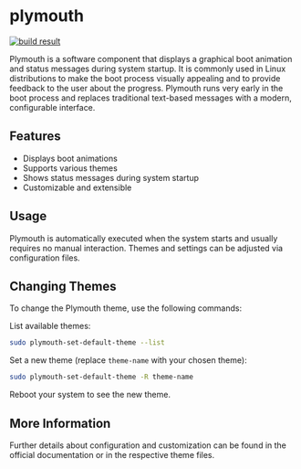 # plymouth    

[![build result](https://build.opensuse.org/projects/home:guideos:trixie/packages/plymouth-theme-guideos/badge.svg?type=default)](https://build.opensuse.org/package/show/home:guideos:trixie/plymouth-theme-guideos)

Plymouth is a software component that displays a graphical boot animation and status messages during system startup. It is commonly used in Linux distributions to make the boot process visually appealing and to provide feedback to the user about the progress. Plymouth runs very early in the boot process and replaces traditional text-based messages with a modern, configurable interface.

## Features

- Displays boot animations
- Supports various themes
- Shows status messages during system startup
- Customizable and extensible

## Usage

Plymouth is automatically executed when the system starts and usually requires no manual interaction. Themes and settings can be adjusted via configuration files.

## Changing Themes

To change the Plymouth theme, use the following commands:

List available themes:
```sh
sudo plymouth-set-default-theme --list
```

Set a new theme (replace `theme-name` with your chosen theme):
```sh
sudo plymouth-set-default-theme -R theme-name
```

Reboot your system to see the new theme.

## More Information

Further details about configuration and customization can be found in the official documentation or in the respective theme files.

